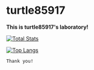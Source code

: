 # turtle85917

**This is turtle85917's laboratory!**


[![Total Stats](https://github-readme-stats.vercel.app/api?username=turtle85917&show_icons=true&theme=radical)](https://github.com/turtle85917)

[![Top Langs](https://github-readme-stats.vercel.app/api/top-langs?username=turtle85917&layout=compact)](https://github.com/turtle85917)

```
Thank you!
```

